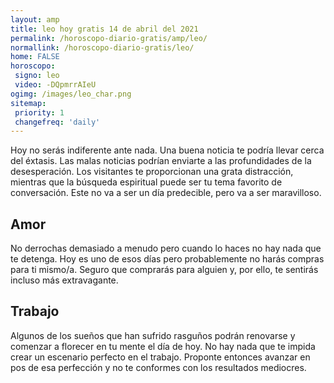 ```yaml
---
layout: amp
title: leo hoy gratis 14 de abril del 2021 
permalink: /horoscopo-diario-gratis/amp/leo/
normallink: /horoscopo-diario-gratis/leo/
home: FALSE
horoscopo:
 signo: leo
 video: -DQpmrrAIeU
ogimg: /images/leo_char.png
sitemap:
 priority: 1
 changefreq: 'daily'
---
```



Hoy no serás indiferente ante nada. Una buena noticia te podría llevar cerca del éxtasis. Las malas noticias podrían enviarte a las profundidades de la desesperación. Los visitantes te proporcionan una grata distracción, mientras que la búsqueda espiritual puede ser tu tema favorito de conversación. Este no va a ser un día predecible, pero va a ser maravilloso.

## Amor

No derrochas demasiado a menudo pero cuando lo haces no hay nada que te detenga. Hoy es uno de esos días pero probablemente no harás compras para ti mismo/a. Seguro que comprarás para alguien y, por ello, te sentirás incluso más extravagante.

## Trabajo

Algunos de los sueños que han sufrido rasguños podrán renovarse y comenzar a florecer en tu mente el día de hoy. No hay nada que te impida crear un escenario perfecto en el trabajo. Proponte entonces avanzar en pos de esa perfección y no te conformes con los resultados mediocres.